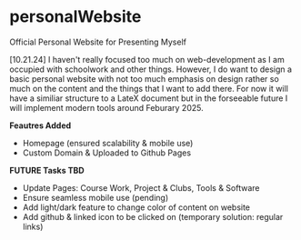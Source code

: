 # personalWebsite
Official Personal Website for Presenting Myself

[10.21.24] I haven't really focused too much on web-development as I am occupied with schoolwork and other things. However, I do want to design a basic personal website with not too much emphasis on design rather so much on the content and the things that I want to add there. For now it will have a similiar structure to a LateX document but in the forseeable future I will implement modern tools around Feburary 2025. 

**Feautres Added** 
- Homepage (ensured scalability & mobile use)
- Custom Domain & Uploaded to Github Pages

**FUTURE Tasks TBD**
- Update Pages: Course Work, Project & Clubs, Tools & Software
- Ensure seamless mobile use (pending)
- Add light/dark feature to change color of content on website
- Add github & linked icon to be clicked on (temporary solution: regular links)

